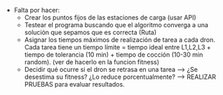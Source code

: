 - Falta por hacer:
  - Crear los puntos fijos de las estaciones de carga (usar API)
  - Testear el programa buscando que el algoritmo converga a una solución que sepamos que es correcta (Ruta)
  - Asignar los tiempos máximos de realización de tarea a cada dron. Cada tarea tiene un tiempo límite = tiempo ideal entre L1,L2,L3 + tiempo de tolerancia (10 min) + tiempo de cocción (10-30 min random). (ver de hacerlo en la funcion fitness)
  - Decidir qué ocurre si el dron se retrasa en una tarea --> ¿Se desestima su fitness? ¿Lo reduce porcentualmente? --> REALIZAR PRUEBAS para evaluar resultados.
